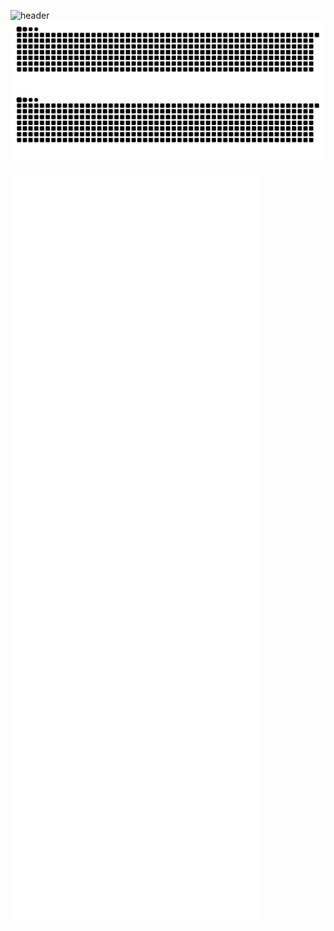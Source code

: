 ![header](https://capsule-render.vercel.app/api?type=waving&color=gradient&height=256&section=header&text=Hello%20World!&fontSize=75&animation=fadeIn&fontAlignY=38&desc=Welcome%20to%20my%20GitHub%20profile!%20Put%20stars,%20fork%20and%20contribute!&descAlignY=51&descAlign=62)
![github contribution grid snake animation](https://raw.githubusercontent.com/Inestic/Inestic/output/github-snake.svg#gh-dark-mode-only)
![github contribution grid snake animation](https://raw.githubusercontent.com/Inestic/Inestic/output/github-snake.svg#gh-light-mode-only)

[<img align="left" width="400" alt="If you see this, it means my metrics are not working" src="https://github.com/Inestic/Inestic/blob/main/github-metrics.svg">](https://github.com/Inestic/Inestic)
